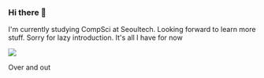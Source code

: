### Hi there 👋
I'm currently studying CompSci at Seoultech. Looking forward to learn more stuff. Sorry for lazy introduction. It's all I have for now

![](https://media.giphy.com/media/3oEduZtPOv5OSecubu/giphy.gif?cid=ecf05e47v9hbk3ejoe20jayn0w7fj7qd056hwtq89blxq8ih&rid=giphy.gif&ct=g)

Over and out
<!--
**modesthipster/modesthipster** is a ✨ _special_ ✨ repository because its `README.md` (this file) appears on your GitHub profile.

Here are some ideas to get you started:

- 🔭 I’m currently working on ...
- 🌱 I’m currently learning ...
- 👯 I’m looking to collaborate on ...
- 🤔 I’m looking for help with ...
- 💬 Ask me about ...
- 📫 How to reach me: ...
- 😄 Pronouns: ...
- ⚡ Fun fact: ...
-->
